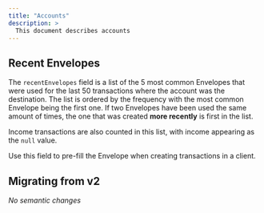```yaml
---
title: "Accounts"
description: >
  This document describes accounts
---
```


## Recent Envelopes

The `recentEnvelopes` field is a list of the 5 most common Envelopes that were used for the last 50 transactions where the account was the destination.
The list is ordered by the frequency with the most common Envelope being the first one. If two Envelopes have been used the same amount of times,
the one that was created **more recently** is first in the list.

Income transactions are also counted in this list, with income appearing as the `null` value.

Use this field to pre-fill the Envelope when creating transactions in a client.

## Migrating from v2

_No semantic changes_
